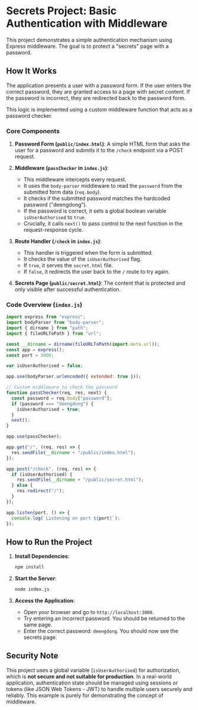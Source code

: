 # Secrets Project: Basic Authentication with Middleware

This project demonstrates a simple authentication mechanism using Express middleware. The goal is to protect a "secrets" page with a password.

## How It Works

The application presents a user with a password form. If the user enters the correct password, they are granted access to a page with secret content. If the password is incorrect, they are redirected back to the password form.

This logic is implemented using a custom middleware function that acts as a password checker.

### Core Components

1.  **Password Form (`public/index.html`)**: A simple HTML form that asks the user for a password and submits it to the `/check` endpoint via a POST request.

2.  **Middleware (`passChecker` in `index.js`)**:
    -   This middleware intercepts every request.
    -   It uses the `body-parser` middleware to read the `password` from the submitted form data (`req.body`).
    -   It checks if the submitted password matches the hardcoded password ("deengdong").
    -   If the password is correct, it sets a global boolean variable `isUserAuthorised` to `true`.
    -   Crucially, it calls `next()` to pass control to the next function in the request-response cycle.

3.  **Route Handler (`/check` in `index.js`)**:
    -   This handler is triggered when the form is submitted.
    -   It checks the value of the `isUserAuthorised` flag.
    -   If `true`, it serves the `secret.html` file.
    -   If `false`, it redirects the user back to the `/` route to try again.

4.  **Secrets Page (`public/secret.html`)**: The content that is protected and only visible after successful authentication.

### Code Overview (`index.js`)

```javascript
import express from "express";
import bodyParser from "body-parser";
import { dirname } from "path";
import { fileURLToPath } from "url";

const __dirname = dirname(fileURLToPath(import.meta.url));
const app = express();
const port = 3000;

var isUserAuthorised = false;

app.use(bodyParser.urlencoded({ extended: true }));

// Custom middleware to check the password
function passChecker(req, res, next) {
  const password = req.body["password"];
  if (password === "deengdong") {
    isUserAuthorised = true;
  }
  next();
}

app.use(passChecker);

app.get("/", (req, res) => {
  res.sendFile(__dirname + "/public/index.html");
});

app.post("/check", (req, res) => {
  if (isUserAuthorised) {
    res.sendFile(__dirname + "/public/secret.html");
  } else {
    res.redirect("/");
  }
});

app.listen(port, () => {
  console.log(`Listening on port ${port}`);
});
```

## How to Run the Project

1.  **Install Dependencies**:
    ```bash
    npm install
    ```

2.  **Start the Server**:
    ```bash
    node index.js
    ```

3.  **Access the Application**:
    -   Open your browser and go to `http://localhost:3000`.
    -   Try entering an incorrect password. You should be returned to the same page.
    -   Enter the correct password: `deengdong`. You should now see the secrets page.

## Security Note

This project uses a global variable (`isUserAuthorised`) for authorization, which is **not secure and not suitable for production**. In a real-world application, authentication state should be managed using sessions or tokens (like JSON Web Tokens - JWT) to handle multiple users securely and reliably. This example is purely for demonstrating the concept of middleware.
